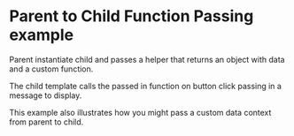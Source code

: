 # Parent to Child Function Passing example

Parent instantiate child and passes a helper that returns an object with data and a custom function.

The child template calls the passed in function on button click passing in a message to display.

This example also illustrates how you might pass a custom data context from parent to child.
